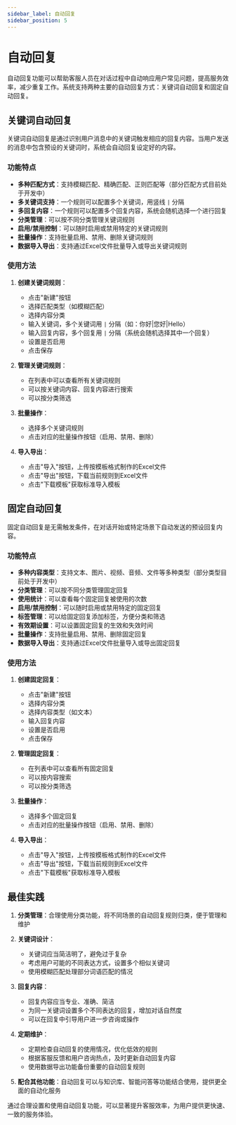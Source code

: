 ```yaml
---
sidebar_label: 自动回复
sidebar_position: 5
---
```


# 自动回复

自动回复功能可以帮助客服人员在对话过程中自动响应用户常见问题，提高服务效率，减少重复工作。系统支持两种主要的自动回复方式：关键词自动回复和固定自动回复。

## 关键词自动回复

关键词自动回复是通过识别用户消息中的关键词触发相应的回复内容。当用户发送的消息中包含预设的关键词时，系统会自动回复设定好的内容。

### 功能特点

- **多种匹配方式**：支持模糊匹配、精确匹配、正则匹配等（部分匹配方式目前处于开发中）
- **多关键词支持**：一个规则可以配置多个关键词，用竖线 `|` 分隔
- **多回复内容**：一个规则可以配置多个回复内容，系统会随机选择一个进行回复
- **分类管理**：可以按不同分类管理关键词规则
- **启用/禁用控制**：可以随时启用或禁用特定的关键词规则
- **批量操作**：支持批量启用、禁用、删除关键词规则
- **数据导入导出**：支持通过Excel文件批量导入或导出关键词规则

### 使用方法

1. **创建关键词规则**：
   - 点击"新建"按钮
   - 选择匹配类型（如模糊匹配）
   - 选择内容分类
   - 输入关键词，多个关键词用 `|` 分隔（如：你好|您好|Hello）
   - 输入回复内容，多个回复用 `|` 分隔（系统会随机选择其中一个回复）
   - 设置是否启用
   - 点击保存

2. **管理关键词规则**：
   - 在列表中可以查看所有关键词规则
   - 可以按关键词内容、回复内容进行搜索
   - 可以按分类筛选

3. **批量操作**：
   - 选择多个关键词规则
   - 点击对应的批量操作按钮（启用、禁用、删除）

4. **导入导出**：
   - 点击"导入"按钮，上传按模板格式制作的Excel文件
   - 点击"导出"按钮，下载当前规则到Excel文件
   - 点击"下载模板"获取标准导入模板

## 固定自动回复

固定自动回复是无需触发条件，在对话开始或特定场景下自动发送的预设回复内容。

### 功能特点

- **多种内容类型**：支持文本、图片、视频、音频、文件等多种类型（部分类型目前处于开发中）
- **分类管理**：可以按不同分类管理固定回复
- **使用统计**：可以查看每个固定回复被使用的次数
- **启用/禁用控制**：可以随时启用或禁用特定的固定回复
- **标签管理**：可以给固定回复添加标签，方便分类和筛选
- **有效期设置**：可以设置固定回复的生效和失效时间
- **批量操作**：支持批量启用、禁用、删除固定回复
- **数据导入导出**：支持通过Excel文件批量导入或导出固定回复

### 使用方法

1. **创建固定回复**：
   - 点击"新建"按钮
   - 选择内容分类
   - 选择内容类型（如文本）
   - 输入回复内容
   - 设置是否启用
   - 点击保存

2. **管理固定回复**：
   - 在列表中可以查看所有固定回复
   - 可以按内容搜索
   - 可以按分类筛选

3. **批量操作**：
   - 选择多个固定回复
   - 点击对应的批量操作按钮（启用、禁用、删除）

4. **导入导出**：
   - 点击"导入"按钮，上传按模板格式制作的Excel文件
   - 点击"导出"按钮，下载当前规则到Excel文件
   - 点击"下载模板"获取标准导入模板

## 最佳实践

1. **分类管理**：合理使用分类功能，将不同场景的自动回复规则归类，便于管理和维护

2. **关键词设计**：
   - 关键词应当简洁明了，避免过于复杂
   - 考虑用户可能的不同表达方式，设置多个相似关键词
   - 使用模糊匹配处理部分词语匹配的情况

3. **回复内容**：
   - 回复内容应当专业、准确、简洁
   - 为同一关键词设置多个不同表达的回复，增加对话自然度
   - 可以在回复中引导用户进一步咨询或操作

4. **定期维护**：
   - 定期检查自动回复的使用情况，优化低效的规则
   - 根据客服反馈和用户咨询热点，及时更新自动回复内容
   - 使用数据导出功能备份重要的自动回复规则

5. **配合其他功能**：自动回复可以与知识库、智能问答等功能结合使用，提供更全面的自动化服务

通过合理设置和使用自动回复功能，可以显著提升客服效率，为用户提供更快速、一致的服务体验。
